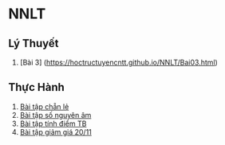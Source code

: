 # NNLT
## Lý Thuyết
1. [Bài 3] (https://hoctructuyencntt.github.io/NNLT/Bai03.html)
## Thực Hành
1. [Bài tập chẵn lẻ]([jdoodle.com/a/5Axj](https://www.jdoodle.com/embed/v0/5Axj))
2. [Bài tập số nguyên âm](jdoodle.com/a/5Axs)
3. [Bài tập tính điểm TB]( jdoodle.com/a/5D8D)
4. [Bài tập giảm giá 20/11](jdoodle.com/a/5wsM)
